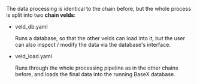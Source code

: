 The data processing is identical to the chain before, but the whole process is split into two
**chain velds**:

- veld_db.yaml

  Runs a database, so that the other velds can load into it, but the user can also inspect / modify
  the data via the database's interface.

- veld_load.yaml

  Runs through the whole processing pipeline as in the other chains before, and loads the final data
  into the running BaseX database.

